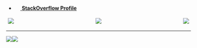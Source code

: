 - <a target="_blank" href="https://pt.stackoverflow.com/users/70554/13dev"><img src="https://upload.wikimedia.org/wikipedia/commons/thumb/e/ef/Stack_Overflow_icon.svg/768px-Stack_Overflow_icon.svg.png" width="15"/> **StackOverflow Profile**</a>


<div style="display: flex; justify-content:space-between">
  <img src="https://img.shields.io/badge/C++-%20?style=flat-square&logo=c%2B%2B&logoColor=white&color=00549e" style="margin:5px;"/>
  <img src="https://img.shields.io/badge/HTML-%20?style=flat-square&logo=html5&logoColor=white&color=e54c21" style="margin:5px;"/>
  <img src="https://img.shields.io/badge/PHP-%20?style=flat-square&logo=php&logoColor=white&color=4d588e" style="margin:5px;"/>
 
</div>

---
<div align="center">

  <div style="display: flex; align-items: flex-start;">
    <img src="https://github-readme-stats.vercel.app/api?username=13dev&show_icons=true&include_all_commits=true&line_height=20&hide_border=true&theme=graywhite"/>
    <img src="https://github-readme-stats.vercel.app/api/top-langs/?username=13dev&layout=compact&theme=graywhite&hide_border=true" />
  </div>
</div>
